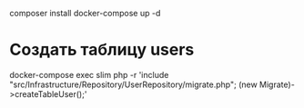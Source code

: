 composer install
docker-compose up -d

# Создать таблицу users
docker-compose exec slim php -r 'include "src/Infrastructure/Repository/UserRepository/migrate.php"; (new Migrate)->createTableUser();'